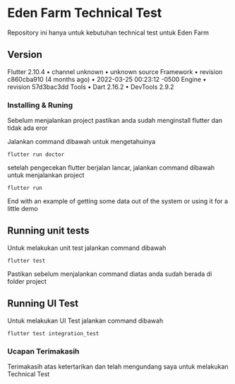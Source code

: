 # Eden Farm Technical Test

Repository ini hanya untuk kebutuhan technical test untuk Eden Farm

## Version

Flutter 2.10.4 • channel unknown • unknown source
Framework • revision c860cba910 (4 months ago) • 2022-03-25 00:23:12 -0500
Engine • revision 57d3bac3dd
Tools • Dart 2.16.2 • DevTools 2.9.2

### Installing & Runing

Sebelum menjalankan project pastikan anda sudah menginstall flutter dan tidak ada eror

Jalankan command dibawah untuk mengetahuinya

```
flutter run doctor
```

setelah pengecekan flutter berjalan lancar, jalankan command dibawah untuk menjalankan project

```
flutter run
```

End with an example of getting some data out of the system or using it for a little demo

## Running unit tests

Untuk melakukan unit test jalankan command dibawah

```
flutter test
```

Pastikan sebelum menjalankan command diatas anda sudah berada di folder project

## Running UI Test

Untuk melakukan UI Test jalankan command dibawah

```
flutter test integration_test
```

### Ucapan Terimakasih

Terimakasih atas ketertarikan dan telah mengundang saya untuk melakukan Technical Test
